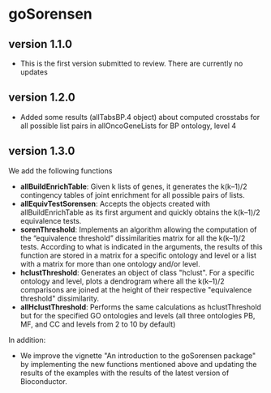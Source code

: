 # goSorensen
## version 1.1.0
- This is the first version submitted to review. There are currently no updates

## version 1.2.0
- Added some results (allTabsBP.4 object) about computed crosstabs for all possible list pairs in allOncoGeneLists for BP ontology, level 4

## version 1.3.0
We add the following functions

- __allBuildEnrichTable__: Given k lists of genes, it generates the k(k–1)/2 contingency
tables of joint enrichment for all possible pairs of lists.
- __allEquivTestSorensen__: Accepts the objects created with allBuildEnrichTable as
its first argument and quickly obtains the k(k–1)/2 equivalence tests.
- __sorenThreshold__: Implements an algorithm allowing the computation of the “equivalence threshold” dissimilarities matrix for all the k(k–1)/2 tests. According to what is indicated in the arguments, the results of this function are stored in a matrix for a specific ontology and level or a list with a matrix for more than one ontology and/or level.
- __hclustThreshold__: Generates an object of class "hclust". For a specific ontology
and level, plots a dendrogram where all the k(k–1)/2 comparisons are joined at
the height of their respective "equivalence threshold" dissimilarity.
- __allHclustThreshold__: Performs the same calculations as hclustThreshold but for the specified GO ontologies and levels
(all three ontologies PB, MF, and CC and levels from 2 to 10 by default)

In addition: 

- We improve the vignette "An introduction to the goSorensen package" by implementing the new functions mentioned above and updating the results of the examples with the results of the latest version of Bioconductor.

